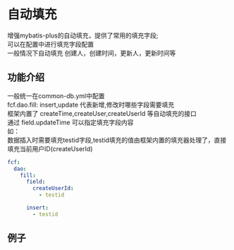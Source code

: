 # 自动填充
增强mybatis-plus的自动填充，提供了常用的填充字段;  
可以在配置中进行填充字段配置  
一般情况下自动填充 创建人，创建时间，更新人，更新时间等  
## 功能介绍
一般统一在common-db.yml中配置  
fcf.dao.fill: insert,update 代表新增,修改时哪些字段需要填充  
框架内置了 createTime,createUser,createUserId 等自动填充的接口  
通过 field.updateTime 可以指定填充字段内容  
如：  
数据插入时需要填充testid字段,testid填充的值由框架内置的填充器处理了，直接填充当前用户ID(createUserId)  
```yaml
fcf:
  dao:
    fill:
      field:
        createUserId:
          - testid

      insert:
        - testid
```

## 例子
